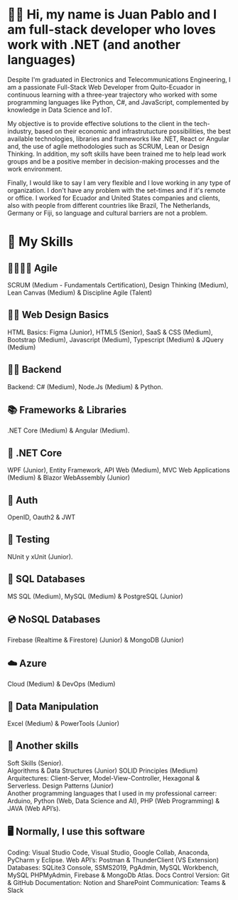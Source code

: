 # 👋✨ Hi, my name is Juan Pablo and I am full-stack developer who loves work with .NET (and another languages)

Despite I'm graduated in Electronics and Telecommunications Engineering, I am a passionate Full-Stack Web Developer from Quito-Ecuador in continuous learning with a three-year trajectory who worked with some programming languages like Python, C#, and JavaScript, complemented by knowledge in Data Science and IoT.

My objective is to provide effective solutions to the client in the tech-industry, based on their economic and infrastrutucture possibilities, the best available technologies, libraries and frameworks like .NET, React or Angular and, the use of agile methodologies such as SCRUM, Lean or Design Thinking. In addition, my soft skills have been trained me to help lead work groups and be a positive member in decision-making processes and the work environment.

Finally, I would like to say I am very flexible and I love working in any type of organization. I don't have any problem with the set-times and if it's remote or office. I worked for Ecuador and United States companies and clients, also with people from different countries like Brazil, The Netherlands, Germany or Fiji, so language and cultural barriers are not a problem.

# 💪 My Skills 
## 📅🧑🏽‍💼 Agile
SCRUM (Medium - Fundamentals Certification), Design Thinking (Medium), Lean Canvas (Medium) & Discipline Agile (Talent)

## 📱🎨 Web Design Basics
HTML Basics: Figma (Junior), HTML5 (Senior), SaaS & CSS (Medium), Bootstrap (Medium), Javascript (Medium), Typescript (Medium) & JQuery (Medium)

## 🤔🧠 Backend
Backend: C# (Medium), Node.Js (Medium) & Python.

## 📚 Frameworks & Libraries 
.NET Core (Medium) & Angular (Medium).

## 💜 .NET Core
WPF (Junior), Entity Framework, API Web (Medium),  MVC Web Applications (Medium) & Blazor WebAssembly (Junior)

## 🔐 Auth
OpenID, Oauth2 & JWT

## 🧪 Testing
NUnit y xUnit (Junior).

## 💽 SQL Databases
MS SQL (Medium), MySQL (Medium) & PostgreSQL (Junior)

## 💿 NoSQL Databases
Firebase (Realtime & Firestore) (Junior) & MongoDB (Junior)

## ☁️ Azure
Cloud (Medium) & DevOps (Medium)

## 📝 Data Manipulation
Excel (Medium) & PowerTools (Junior)

## 🌱 Another skills
Soft Skills (Senior).
</br>
Algorithms & Data Structures (Junior)
SOLID Principles (Medium)
Arquitectures: Client-Server, Model-View-Controller, Hexagonal & Serverless. 
Design Patterns (Junior)
</br>
Another programming languages that I used in my professional carreer: Arduino, Python (Web, Data Science and AI), PHP (Web Programming) & JAVA (Web API’s).

## 🖥️ Normally, I use this software
Coding: Visual Studio Code, Visual Studio, Google Collab, Anaconda, PyCharm y Eclipse.
Web API’s: Postman & ThunderClient (VS Extension)
Databases: SQLite3 Console, SSMS2019, PgAdmin, MySQL Workbench, MySQL PHPMyAdmin, Firebase & MongoDb Atlas.
Docs Control Version: Git & GitHub
Documentation:  Notion and SharePoint
Communication: Teams & Slack
